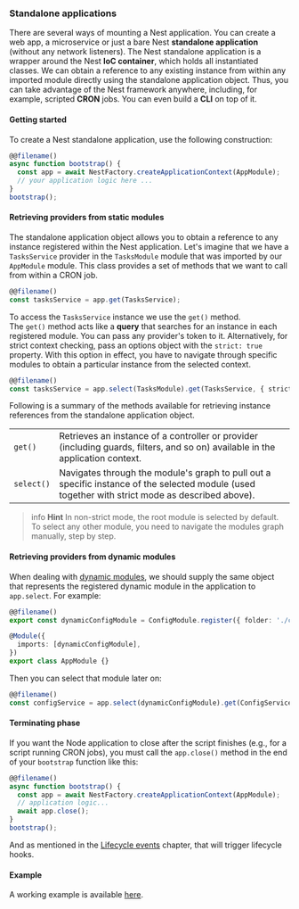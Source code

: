 ### Standalone applications

There are several ways of mounting a Nest application. You can create a web app, a microservice or just a bare Nest **standalone application** (without any network listeners). The Nest standalone application is a wrapper around the Nest **IoC container**, which holds all instantiated classes. We can obtain a reference to any existing instance from within any imported module directly using the standalone application object. Thus, you can take advantage of the Nest framework anywhere, including, for example, scripted **CRON** jobs. You can even build a **CLI** on top of it.

#### Getting started

To create a Nest standalone application, use the following construction:

```typescript
@@filename()
async function bootstrap() {
  const app = await NestFactory.createApplicationContext(AppModule);
  // your application logic here ...
}
bootstrap();
```

#### Retrieving providers from static modules

The standalone application object allows you to obtain a reference to any instance registered within the Nest application.  Let's imagine that we have a `TasksService` provider in the `TasksModule` module that was imported by our `AppModule` module. This class provides a set of methods that we want to call from within a CRON job.

```typescript
@@filename()
const tasksService = app.get(TasksService);
```

To access the `TasksService` instance we use the `get()` method.  
The `get()` method acts like a **query** that searches for an instance in each registered module. You can pass any provider's token to it. Alternatively, for strict context checking, pass an options object with the `strict: true` property. With this option in effect, you have to navigate through specific modules to obtain a particular instance from the selected context.

```typescript
@@filename()
const tasksService = app.select(TasksModule).get(TasksService, { strict: true });
```

Following is a summary of the methods available for retrieving instance references from the standalone application object.

<table>
  <tr>
    <td>
      <code>get()</code>
    </td>
    <td>
      Retrieves an instance of a controller or provider (including guards, filters, and so on) available in the application context.
    </td>
  </tr>
  <tr>
    <td>
      <code>select()</code>
    </td>
    <td>
      Navigates through the module's graph to pull out a specific instance of the selected module (used together with strict mode as described above).
    </td>
  </tr>
</table>

> info **Hint** In non-strict mode, the root module is selected by default. To select any other module, you need to navigate the modules graph manually, step by step.

#### Retrieving providers from dynamic modules

When dealing with [dynamic modules](./fundamentals/dynamic-modules.md), we should supply the same object that represents the registered dynamic module in the application to `app.select`. For example:

```typescript
@@filename()
export const dynamicConfigModule = ConfigModule.register({ folder: './config' });

@Module({
  imports: [dynamicConfigModule],
})
export class AppModule {}
```

Then you can select that module later on:

```typescript
@@filename()
const configService = app.select(dynamicConfigModule).get(ConfigService, { strict: true });
```


#### Terminating phase

If you want the Node application to close after the script finishes (e.g., for a script running CRON jobs), you must call the `app.close()` method in the end of your `bootstrap` function like this:

```typescript
@@filename()
async function bootstrap() {
  const app = await NestFactory.createApplicationContext(AppModule);
  // application logic...
  await app.close();
}
bootstrap();
```

And as mentioned in the [Lifecycle events](./fundamentals/lifecycle-events.md) chapter, that will trigger lifecycle hooks.

#### Example

A working example is available [here](https://github.com/nestjs/nest/tree/master/sample/18-context).
